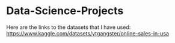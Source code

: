 # Data-Science-Projects

Here are the links to the datasets that I have used:
https://www.kaggle.com/datasets/ytgangster/online-sales-in-usa
